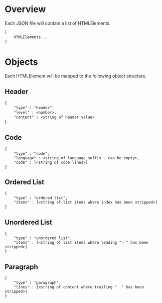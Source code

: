 # Overview

Each JSON file will contain a list of HTMLElements.

```txt
[
    HTMLElements...
]
```

# Objects

Each HTMLElement will be mapped to the following object structure.

## Header

```txt
{
    "type" : "header",
    "level" : <number>,
    "content" : <string of header value>
}
```

## Code

```
{
    "type" : "code",
    "language" : <string of language suffix - can be empty>,
    "code" : [<string of code lines>]
}
```

## Ordered List

```
{
    "type" : "ordered list",
    "items" : [<string of list items where index has been stripped>]
}
```

## Unordered List

```
{
    "type" : "unordered list",
    "items" : [<string of list items where leading "- " has been stripped>]
}
```

## Paragraph

```
{
    "type" : "paragraph",
    "lines" : [<string of content where trailing "  " has been stripped>]
}
```
